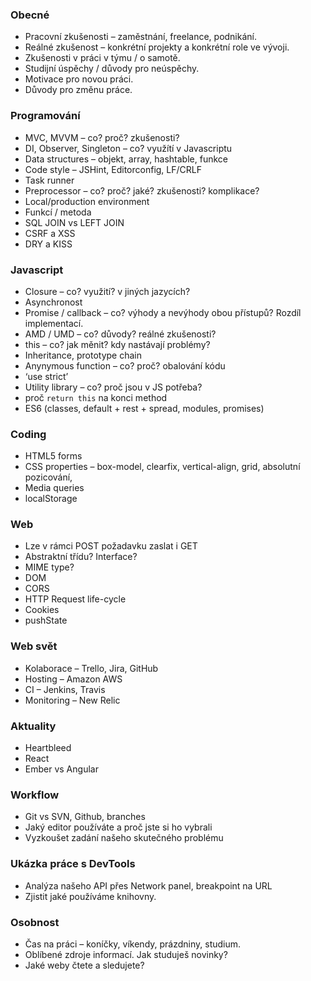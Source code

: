 ### Obecné
* Pracovní zkušenosti – zaměstnání, freelance, podnikání.
* Reálné zkušenost – konkrétní projekty a konkrétní role ve vývoji.
* Zkušenosti v práci v týmu / o samotě.
* Studijní úspěchy / důvody pro neúspěchy.
* Motivace pro novou práci.
* Důvody pro změnu práce.

### Programování
* MVC, MVVM – co? proč? zkušenosti?
* DI, Observer, Singleton – co? využítí v Javascriptu
* Data structures – objekt, array, hashtable, funkce
* Code style – JSHint, Editorconfig, LF/CRLF
* Task runner
* Preprocessor – co? proč? jaké? zkušenosti? komplikace?
* Local/production environment
* Funkcí / metoda
* SQL JOIN vs LEFT JOIN
* CSRF a XSS
* DRY a KISS

### Javascript
* Closure – co? využití? v jiných jazycích?
* Asynchronost
* Promise / callback – co? výhody a nevýhody obou přístupů? Rozdíl implementací.
* AMD / UMD – co? důvody? reálné zkušenosti?
* this – co? jak měnit? kdy nastávají problémy?
* Inheritance, prototype chain
* Anynymous function – co? proč? obalování kódu
* ‘use strict’
* Utility library – co? proč jsou v JS potřeba?
* proč `return this` na konci method
* ES6 (classes, default + rest + spread, modules, promises)

### Coding
* HTML5 forms
* CSS properties – box-model, clearfix, vertical-align, grid, absolutní pozicování,
* Media queries
* localStorage

### Web
* Lze v rámci POST požadavku zaslat i GET
* Abstraktní třídu? Interface?
* MIME type?
* DOM
* CORS
* HTTP Request life-cycle
* Cookies
* pushState

### Web svět
* Kolaborace – Trello, Jira, GitHub
* Hosting – Amazon AWS
* CI – Jenkins, Travis
* Monitoring – New Relic


### Aktuality
* Heartbleed
* React
* Ember vs Angular

### Workflow
* Git vs SVN, Github, branches
* Jaký editor používáte a proč jste si ho vybrali
* Vyzkoušet zadání našeho skutečného problému

### Ukázka práce s DevTools
* Analýza našeho API přes Network panel, breakpoint na URL
* Zjistit jaké používáme knihovny.

### Osobnost
* Čas na práci – koníčky, víkendy, prázdniny, studium.
* Oblíbené zdroje informací. Jak studuješ novinky?
* Jaké weby čtete a sledujete?
